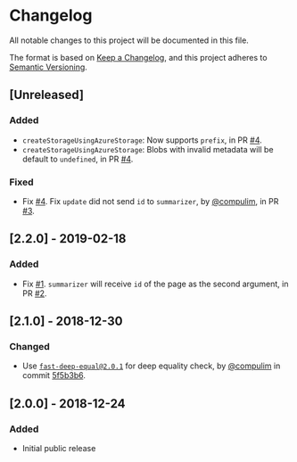 # Changelog
All notable changes to this project will be documented in this file.

The format is based on [Keep a Changelog](https://keepachangelog.com/en/1.0.0/),
and this project adheres to [Semantic Versioning](https://semver.org/spec/v2.0.0.html).

<!--
- Fix [#XXX](https://github.com/compulim/bookstore/issues/XXX). Fixed something, by [@compulim](https://github.com/compulim), in PR [#XXX](https://github.com/compulim/bookstore/pull/XXX).
-->

## [Unreleased]

### Added

- `createStorageUsingAzureStorage`: Now supports `prefix`, in PR [#4](https://github.com/compulim/bookstore/pull/4).
- `createStorageUsingAzureStorage`: Blobs with invalid metadata will be default to `undefined`, in PR [#4](https://github.com/compulim/bookstore/pull/4).

### Fixed

- Fix [#4](https://github.com/compulim/bookstore/issues/4). Fix `update` did not send `id` to `summarizer`, by [@compulim](https://github.com/compulim), in PR [#3](https://github.com/compulim/bookstore/pull/3).

## [2.2.0] - 2019-02-18

### Added

- Fix [#1](https://github.com/compulim/bookstore/issues/1). `summarizer` will receive `id` of the page as the second argument, in PR [#2](https://github.com/compulim/bookstore/pull/2).

## [2.1.0] - 2018-12-30

### Changed

- Use [`fast-deep-equal@2.0.1`](https://npmjs.com/package/fast-deep-equal) for deep equality check, by [@compulim](https://github.com/compulim) in commit [5f5b3b6](https://github.com/compulim/bookstore/commit/5f5b3b64464ba6c33d0aeec86154682465a98c0c).

## [2.0.0] - 2018-12-24

### Added

- Initial public release
